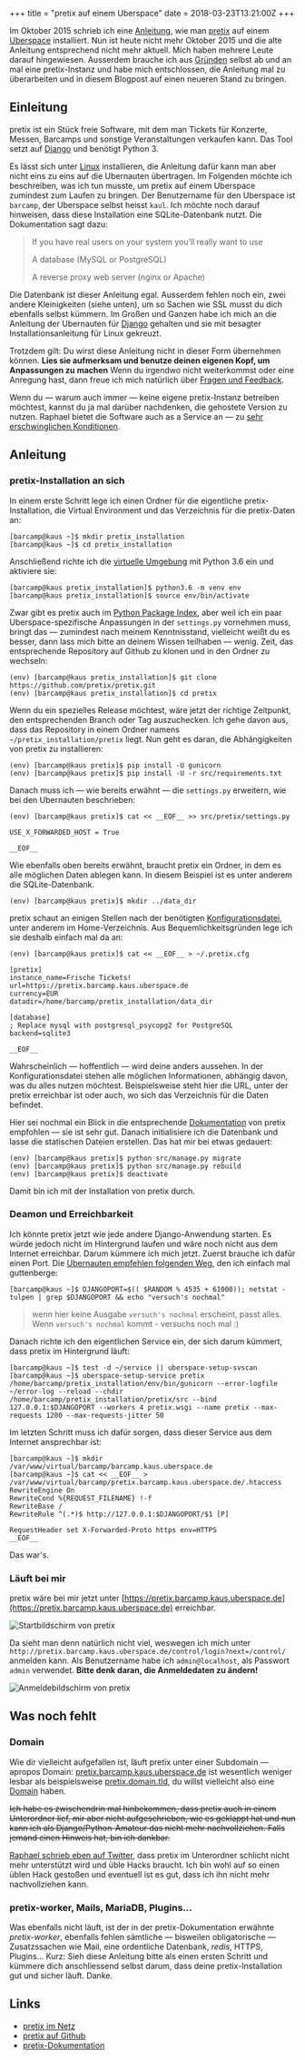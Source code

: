 +++
title = "pretix auf einem Uberspace"
date = 2018-03-23T13:21:00Z
+++

Im Oktober 2015 schrieb ich eine [Anleitung](/2015/pretix-auf-einem-uberspace-installieren/), wie man [pretix](https://github.com/pretix/pretix) auf einem [Uberspace](https://uberspace.de) installiert. Nun ist heute nicht mehr Oktober 2015 und die alte Anleitung entsprechend nicht mehr aktuell. Mich haben mehrere Leute darauf hingewiesen. Ausserdem brauche ich aus [Gründen](/2018/osstatus-com/) selbst ab und an mal eine pretix-Instanz und habe mich entschlossen, die Anleitung mal zu überarbeiten und in diesem Blogpost auf einen neueren Stand zu bringen.

## Einleitung

pretix ist ein Stück freie Software, mit dem man Tickets für Konzerte, Messen, Barcamps und sonstige Veranstaltungen verkaufen kann. Das Tool setzt auf [Django](https://www.djangoproject.com) und benötigt Python 3. 

Es lässt sich unter [Linux](https://docs.pretix.eu/en/latest/admin/installation/manual_smallscale.html) installieren, die Anleitung dafür kann man aber nicht eins zu eins auf die Ubernauten übertragen. Im Folgenden möchte ich beschreiben, was ich tun musste, um pretix auf einem Uberspace zumindest zum Laufen zu bringen. Der Benutzername für den Uberspace ist `barcamp`, der Uberspace selbst heisst `kaul`. Ich möchte noch darauf hinweisen, dass diese Installation eine SQLite-Datenbank nutzt. Die Dokumentation sagt dazu:

> If you have real users on your system you’ll really want to use
>
> A database (MySQL or PostgreSQL)
>
> A reverse proxy web server (nginx or Apache)

Die Datenbank ist dieser Anleitung egal. Ausserdem fehlen noch ein, zwei andere Kleinigkeiten (siehe unten), um so Sachen wie SSL musst du dich ebenfalls selbst kümmern. Im Großen und Ganzen habe ich mich an die Anleitung der Ubernauten für [Django](https://wiki.uberspace.de/cool:django) gehalten und sie mit besagter Installationsanleitung für Linux gekreuzt. 

Trotzdem gilt: Du wirst diese Anleitung nicht in dieser Form übernehmen können. **Lies sie aufmerksam und benutze deinen eigenen Kopf, um Anpassungen zu machen** Wenn du irgendwo nicht weiterkommst oder eine Anregung hast, dann freue ich mich natürlich über [Fragen und Feedback](/about/).

Wenn du — warum auch immer — keine eigene pretix-Instanz betreiben möchtest, kannst du ja mal darüber nachdenken, die gehostete Version zu nutzen. Raphael bietet die Software auch as a Service an — zu [sehr erschwinglichen Konditionen](https://pretix.eu/about/de/pricing).

## Anleitung

### pretix-Installation an sich

In einem erste Schritt lege ich einen Ordner für die eigentliche pretix-Installation, die Virtual Environment und das Verzeichnis für die pretix-Daten an:

    [barcamp@kaus ~]$ mkdir pretix_installation
    [barcamp@kaus ~]$ cd pretix_installation

Anschließend richte ich die [virtuelle Umgebung](https://virtualenv.pypa.io/en/stable/) mit Python 3.6 ein und aktiviere sie:

    [barcamp@kaus pretix_installation]$ python3.6 -m venv env
    [barcamp@kaus pretix_installation]$ source env/bin/activate

Zwar gibt es pretix auch im [Python Package Index](https://de.wikipedia.org/wiki/Pip_(Python)), aber weil ich ein paar Uberspace-spezifische Anpassungen in der `settings.py` vornehmen muss, bringt das — zumindest nach meinem Kenntnisstand, vielleicht weißt du es besser, dann lass mich bitte an deinem Wissen teilhaben — wenig. Zeit, das entsprechende Repository auf Github zu klonen und in den Ordner zu wechseln:

    (env) [barcamp@kaus pretix_installation]$ git clone https://github.com/pretix/pretix.git
    (env) [barcamp@kaus pretix_installation]$ cd pretix

Wenn du ein spezielles Release möchtest, wäre jetzt der richtige Zeitpunkt, den entsprechenden Branch oder Tag auszuchecken. Ich gehe davon aus, dass das Repository in einem Ordner namens `~/pretix_installation/pretix` liegt. Nun geht es daran, die Abhängigkeiten von pretix zu installieren:

    (env) [barcamp@kaus pretix]$ pip install -U gunicorn
    (env) [barcamp@kaus pretix]$ pip install -U -r src/requirements.txt

Danach muss ich — wie bereits erwähnt — die `settings.py` erweitern, wie bei den Ubernauten beschrieben:

    (env) [barcamp@kaus pretix]$ cat << __EOF__ >> src/pretix/settings.py
    
    USE_X_FORWARDED_HOST = True
    
    __EOF__

Wie ebenfalls oben bereits erwähnt, braucht pretix ein Ordner, in dem es alle möglichen Daten ablegen kann. In diesem Beispiel ist es unter anderem die SQLite-Datenbank.

    (env) [barcamp@kaus pretix]$ mkdir ../data_dir

pretix schaut an einigen Stellen nach der benötigten [Konfigurationsdatei](https://docs.pretix.eu/en/latest/admin/config.html), unter anderem im Home-Verzeichnis. Aus Bequemlichkeitsgründen lege ich sie deshalb einfach mal da an:

    (env) [barcamp@kaus pretix]$ cat << __EOF__ > ~/.pretix.cfg
    
    [pretix]
    instance_name=Frische Tickets!
    url=https://pretix.barcamp.kaus.uberspace.de
    currency=EUR
    datadir=/home/barcamp/pretix_installation/data_dir
    
    [database]
    ; Replace mysql with postgresql_psycopg2 for PostgreSQL
    backend=sqlite3
    
    __EOF__

Wahrscheinlich — hoffentlich — wird deine anders aussehen. In der Konfigurationsdatei stehen alle möglichen Informationen, abhängig davon, was du alles nutzen möchtest. Beispielsweise steht hier die URL, unter der pretix erreichbar ist oder auch, wo sich das Verzeichnis für die Daten befindet.

Hier sei nochmal ein Blick in die entsprechende [Dokumentation](https://docs.pretix.eu/en/latest/admin/config.html) von pretix empfohlen — sie ist sehr gut. Danach initialisiere ich die Datenbank und lasse die statischen Dateien erstellen. Das hat mir bei etwas gedauert:

    (env) [barcamp@kaus pretix]$ python src/manage.py migrate
    (env) [barcamp@kaus pretix]$ python src/manage.py rebuild
    (env) [barcamp@kaus pretix]$ deactivate

Damit bin ich mit der Installation von pretix durch.

### Deamon und Erreichbarkeit

Ich könnte pretix jetzt wie jede andere Django-Anwendung starten. Es würde jedoch nicht im Hintergrund laufen und wäre noch nicht aus dem Internet erreichbar. Darum kümmere ich mich jetzt. Zuerst brauche ich dafür einen Port. Die [Ubernauten empfehlen folgenden Weg](https://wiki.uberspace.de/cool:django#deamon_einrichten), den ich einfach mal guttenberge:

    [barcamp@kaus ~]$ DJANGOPORT=$(( $RANDOM % 4535 + 61000)); netstat -tulpen | grep $DJANGOPORT && echo "versuch's nochmal"

>  wenn hier keine Ausgabe `versuch's nochmal` erscheint, passt alles. Wenn `versuch's nochmal` kommt - versuchs noch mal :)

Danach richte ich den eigentlichen Service ein, der sich darum kümmert, dass pretix im Hintergrund läuft:

    [barcamp@kaus ~]$ test -d ~/service || uberspace-setup-svscan 
    [barcamp@kaus ~]$ uberspace-setup-service pretix /home/barcamp/pretix_installation/env/bin/gunicorn --error-logfile ~/error-log --reload --chdir /home/barcamp/pretix_installation/pretix/src --bind 127.0.0.1:$DJANGOPORT --workers 4 pretix.wsgi --name pretix --max-requests 1200 --max-requests-jitter 50

Im letzten Schritt muss ich dafür sorgen, dass dieser Service aus dem Internet ansprechbar ist:

    [barcamp@kaus ~]$ mkdir /var/www/virtual/barcamp/barcamp.kaus.uberspace.de
    [barcamp@kaus ~]$ cat << __EOF__ > /var/www/virtual/barcamp/pretix.barcamp.kaus.uberspace.de/.htaccess
    RewriteEngine On
    RewriteCond %{REQUEST_FILENAME} !-f
    RewriteBase /
    RewriteRule ^(.*)$ http://127.0.0.1:$DJANGOPORT/$1 [P]
 
    RequestHeader set X-Forwarded-Proto https env=HTTPS
    __EOF__

Das war's.

### Läuft bei mir

pretix wäre bei mir jetzt unter [https://pretix.barcamp.kaus.uberspace.de](https://pretix.barcamp.kaus.uberspace.de) erreichbar.

![Startbildschirm von pretix](/img/IMG_132_pretix.png)

 Da sieht man denn natürlich nicht viel, weswegen ich mich unter `http://pretix.barcamp.kaus.uberspace.de/control/login?next=/control/` anmelden kann. Als Benutzername habe ich `admin@localhost`, als Passwort `admin` verwendet. **Bitte denk daran, die Anmeldedaten zu ändern!**
 
![Anmeldebildschirm von pretix](/img/IMG_99.png)

## Was noch fehlt

### Domain

Wie dir vielleicht aufgefallen ist, läuft pretix unter einer Subdomain — apropos Domain: [pretix.barcamp.kaus.uberspace.de](https://pretix.barcamp.kaus.uberspace.de) ist wesentlich weniger lesbar als beispielsweise [pretix.domain.tld](https://pretix.domain.tld), du willst vielleicht also eine [Domain](https://wiki.uberspace.de/domain) haben.

<del>Ich habe es zwischendrin mal hinbekommen, dass pretix auch in einem Unterordner lief, mir aber nicht aufgeschrieben, wie es geklappt hat und nun kann ich als Django/Python-Amateur das nicht mehr nachvollziehen. Falls jemand einen Hinweis hat, bin ich dankbar.</del>

[Raphael schrieb eben auf Twitter](https://twitter.com/_rami_/status/978015739939577856), dass pretix im Unterordner schlicht nicht mehr unterstützt wird und üble Hacks braucht. Ich bin wohl auf so einen üblen Hack gestoßen und eventuell ist es gut, dass ich ihn nicht mehr nachvollziehen kann.

### pretix-worker, Mails, MariaDB, Plugins...

Was ebenfalls nicht läuft, ist der in der pretix-Dokumentation erwähnte *pretix-worker*, ebenfalls fehlen sämtliche — bisweilen obligatorische — Zusatzssachen wie Mail, eine ordentliche Datenbank, *redis*, HTTPS, Plugins... Kurz: Sieh diese Anleitung bitte als einen ersten Schritt und kümmere dich anschliessend selbst darum, dass deine pretix-Installation gut und sicher läuft. Danke.

## Links

- [pretix im Netz](https://pretix.eu/about/de/)
- [pretix auf Github](https://github.com/pretix/pretix)
- [pretix-Dokumentation](https://docs.pretix.eu/en/latest/)
